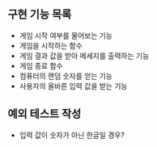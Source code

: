 ## 구현 기능 목록

* 게임 시작 여부를 물어보는 기능
* 게임을 시작하는 함수
* 게임 결과 값을 받아 메세지를 출력하는 기능
* 게임 종료 함수
* 컴퓨터의 랜덤 숫자를 얻는 기능
* 사용자의 올바른 입력 값을 받는 기능


## 예외 테스트 작성
* 입력 값이 숫자가 아닌 한글일 경우?